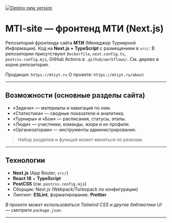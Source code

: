 [![Deploy new version](https://github.com/MTI-System/MTI-site/actions/workflows/deploy-new-version.yml/badge.svg)](https://github.com/MTI-System/MTI-site/actions/workflows/deploy-new-version.yml)
# MTI-site — фронтенд МТИ (Next.js)

Репозиторий фронтенда сайта **МТИ** (Менеджер Турнирной Информации). Код на **Next.js + TypeScript** с размещением в `src/`. В репозитории присутствуют `Dockerfile`, `next.config.ts`, `postcss.config.mjs`, GitHub Actions в `.github/workflows/`. См. дерево в корне репозитория.

Продакшн: `https://mtiyt.ru`
О проекте: `https://mtiyt.ru/about`

---

## Возможности (основные разделы сайта)

* «Задачи» — материалы и навигация по ним.
* «Статистика» — сводные показатели и аналитика.
* «Турниры» и «Бои» — расписания, статусы, этапы.
* «Люди» — участники, команды, жюри и их профили.
* «Организаторам» — инструменты администрирования.

> Набор разделов и функций может меняться по релизам.

---

## Технологии

* **Next.js** (App Router, `src/`)
* **React 18** + **TypeScript**
* **PostCSS** (см. `postcss.config.mjs`)
* Сборщик: Next.js (Webpack/Turbopack по конфигурации)
* Линтинг: **ESLint**; форматирование: **Prettier**

*В проекте может использоваться Tailwind CSS и другие библиотеки UI — смотрите `package.json`.*

---
